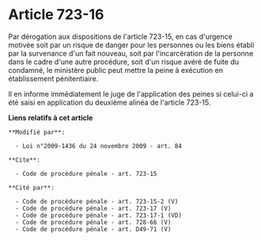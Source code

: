 # Article 723-16

Par dérogation aux dispositions de l'article 723-15, en cas d'urgence motivée soit par un risque de danger pour les personnes
ou les biens établi par la survenance d'un fait nouveau, soit par l'incarcération de la personne dans le cadre d'une autre
procédure, soit d'un risque avéré de fuite du condamné, le ministère public peut mettre la peine à exécution en établissement
pénitentiaire. 

Il en informe immédiatement le juge de l'application des peines si celui-ci a été saisi en application du deuxième alinéa de
l'article 723-15.

**Liens relatifs à cet article**

	**Modifié par**:

	  - Loi n°2009-1436 du 24 novembre 2009 - art. 84

	**Cite**:

	  - Code de procédure pénale - art. 723-15

	**Cité par**:

	  - Code de procédure pénale - art. 723-15-2 (V)
	  - Code de procédure pénale - art. 723-17 (V)
	  - Code de procédure pénale - art. 723-17-1 (VD)
	  - Code de procédure pénale - art. 728-66 (V)
	  - Code de procédure pénale - art. D49-71 (V)
